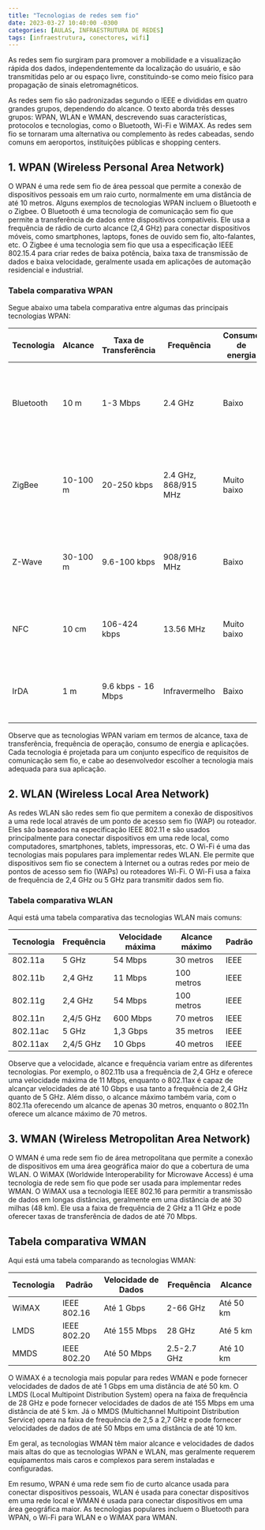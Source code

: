 ```yaml
---
title: "Tecnologias de redes sem fio"
date: 2023-03-27 10:40:00 -0300
categories: [AULAS, INFRAESTRUTURA DE REDES]
tags: [infraestrutura, conectores, wifi]
---
```

As redes sem fio surgiram para promover a mobilidade e a visualização rápida dos dados, independentemente da localização do usuário, e são transmitidas pelo ar ou espaço livre, constituindo-se como meio físico para propagação de sinais eletromagnéticos.

As redes sem fio são padronizadas segundo o IEEE e divididas em quatro grandes grupos, dependendo do alcance. O texto aborda três desses grupos: WPAN, WLAN e WMAN, descrevendo suas características, protocolos e tecnologias, como o Bluetooth, Wi-Fi e WiMAX. As redes sem fio se tornaram uma alternativa ou complemento às redes cabeadas, sendo comuns em aeroportos, instituições públicas e shopping centers.

## 1. WPAN (Wireless Personal Area Network)

O WPAN é uma rede sem fio de área pessoal que permite a conexão de dispositivos pessoais em um raio curto, normalmente em uma distância de até 10 metros. Alguns exemplos de tecnologias WPAN incluem o Bluetooth e o Zigbee. O Bluetooth é uma tecnologia de comunicação sem fio que permite a transferência de dados entre dispositivos compatíveis. Ele usa a frequência de rádio de curto alcance (2,4 GHz) para conectar dispositivos móveis, como smartphones, laptops, fones de ouvido sem fio, alto-falantes, etc. O Zigbee é uma tecnologia sem fio que usa a especificação IEEE 802.15.4 para criar redes de baixa potência, baixa taxa de transmissão de dados e baixa velocidade, geralmente usada em aplicações de automação residencial e industrial.

### Tabela comparativa WPAN

Segue abaixo uma tabela comparativa entre algumas das principais tecnologias WPAN:

| Tecnologia | Alcance  | Taxa de Transferência | Frequência           | Consumo de energia | Aplicações                                                                                                             |
| ---------- | -------- | --------------------- | -------------------- | ------------------ | ---------------------------------------------------------------------------------------------------------------------- |
| Bluetooth  | 10 m     | 1-3 Mbps              | 2.4 GHz              | Baixo              | Fones de ouvido sem fio, alto-falantes, teclados e mouses sem fio, transferência de arquivos entre dispositivos móveis |
| ZigBee     | 10-100 m | 20-250 kbps           | 2.4 GHz, 868/915 MHz | Muito baixo        | Sensores de rede sem fio, sistemas de automação residencial, iluminação inteligente, monitoramento de energia          |
| Z-Wave     | 30-100 m | 9.6-100 kbps          | 908/916 MHz          | Baixo              | Sistemas de automação residencial, iluminação inteligente, monitoramento de energia                                    |
| NFC        | 10 cm    | 106-424 kbps          | 13.56 MHz            | Muito baixo        | Pagamento móvel, compartilhamento de informações, acesso a locais restritos                                            |
| IrDA       | 1 m      | 9.6 kbps - 16 Mbps    | Infravermelho        | Baixo              | Transmissão de dados entre dispositivos móveis, controle remoto de dispositivos                                        |

Observe que as tecnologias WPAN variam em termos de alcance, taxa de transferência, frequência de operação, consumo de energia e aplicações. Cada tecnologia é projetada para um conjunto específico de requisitos de comunicação sem fio, e cabe ao desenvolvedor escolher a tecnologia mais adequada para sua aplicação.

## 2. WLAN (Wireless Local Area Network)

As redes WLAN são redes sem fio que permitem a conexão de dispositivos a uma rede local através de um ponto de acesso sem fio (WAP) ou roteador. Eles são baseados na especificação IEEE 802.11 e são usados principalmente para conectar dispositivos em uma rede local, como computadores, smartphones, tablets, impressoras, etc. O Wi-Fi é uma das tecnologias mais populares para implementar redes WLAN. Ele permite que dispositivos sem fio se conectem à Internet ou a outras redes por meio de pontos de acesso sem fio (WAPs) ou roteadores Wi-Fi. O Wi-Fi usa a faixa de frequência de 2,4 GHz ou 5 GHz para transmitir dados sem fio.

### Tabela comparativa WLAN

Aqui está uma tabela comparativa das tecnologias WLAN mais comuns:

| Tecnologia | Frequência | Velocidade máxima | Alcance máximo | Padrão |
| ---------- | ---------- | ----------------- | -------------- | ------ |
| 802.11a    | 5 GHz      | 54 Mbps           | 30 metros      | IEEE   |
| 802.11b    | 2,4 GHz    | 11 Mbps           | 100 metros     | IEEE   |
| 802.11g    | 2,4 GHz    | 54 Mbps           | 100 metros     | IEEE   |
| 802.11n    | 2,4/5 GHz  | 600 Mbps          | 70 metros      | IEEE   |
| 802.11ac   | 5 GHz      | 1,3 Gbps          | 35 metros      | IEEE   |
| 802.11ax   | 2,4/5 GHz  | 10 Gbps           | 40 metros      | IEEE   |

Observe que a velocidade, alcance e frequência variam entre as diferentes tecnologias. Por exemplo, o 802.11b usa a frequência de 2,4 GHz e oferece uma velocidade máxima de 11 Mbps, enquanto o 802.11ax é capaz de alcançar velocidades de até 10 Gbps e usa tanto a frequência de 2,4 GHz quanto de 5 GHz. Além disso, o alcance máximo também varia, com o 802.11a oferecendo um alcance de apenas 30 metros, enquanto o 802.11n oferece um alcance máximo de 70 metros.

## 3. WMAN (Wireless Metropolitan Area Network)

O WMAN é uma rede sem fio de área metropolitana que permite a conexão de dispositivos em uma área geográfica maior do que a cobertura de uma WLAN. O WiMAX (Worldwide Interoperability for Microwave Access) é uma tecnologia de rede sem fio que pode ser usada para implementar redes WMAN. O WiMAX usa a tecnologia IEEE 802.16 para permitir a transmissão de dados em longas distâncias, geralmente em uma distância de até 30 milhas (48 km). Ele usa a faixa de frequência de 2 GHz a 11 GHz e pode oferecer taxas de transferência de dados de até 70 Mbps.

## Tabela comparativa WMAN

Aqui está uma tabela comparando as tecnologias WMAN:

| Tecnologia | Padrão      | Velocidade de Dados | Frequência  | Alcance   |
| ---------- | ----------- | ------------------- | ----------- | --------- |
| WiMAX      | IEEE 802.16 | Até 1 Gbps          | 2-66 GHz    | Até 50 km |
| LMDS       | IEEE 802.20 | Até 155 Mbps        | 28 GHz      | Até 5 km  |
| MMDS       | IEEE 802.20 | Até 50 Mbps         | 2.5-2.7 GHz | Até 10 km |

O WiMAX é a tecnologia mais popular para redes WMAN e pode fornecer velocidades de dados de até 1 Gbps em uma distância de até 50 km. O LMDS (Local Multipoint Distribution System) opera na faixa de frequência de 28 GHz e pode fornecer velocidades de dados de até 155 Mbps em uma distância de até 5 km. Já o MMDS (Multichannel Multipoint Distribution Service) opera na faixa de frequência de 2,5 a 2,7 GHz e pode fornecer velocidades de dados de até 50 Mbps em uma distância de até 10 km.

Em geral, as tecnologias WMAN têm maior alcance e velocidades de dados mais altas do que as tecnologias WPAN e WLAN, mas geralmente requerem equipamentos mais caros e complexos para serem instaladas e configuradas.

Em resumo, WPAN é uma rede sem fio de curto alcance usada para conectar dispositivos pessoais, WLAN é usada para conectar dispositivos em uma rede local e WMAN é usada para conectar dispositivos em uma área geográfica maior. As tecnologias populares incluem o Bluetooth para WPAN, o Wi-Fi para WLAN e o WiMAX para WMAN.
